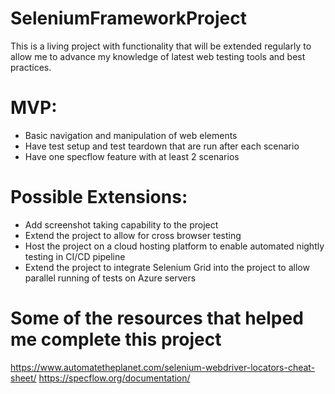 # SeleniumFrameworkProject
This is a living project with functionality that will be extended regularly to allow me to advance my knowledge of latest web testing tools and best practices. 

# MVP:
- Basic navigation and manipulation of web elements
- Have test setup and test teardown that are run after each scenario
- Have one specflow feature with at least 2 scenarios

# Possible Extensions:
- Add screenshot taking capability to the project
- Extend the project to allow for cross browser testing
- Host the project on a cloud hosting platform to enable automated nightly testing in CI/CD pipeline
- Extend the project to integrate Selenium Grid into the project to allow parallel running of tests on Azure servers

# Some of the resources that helped me complete this project
https://www.automatetheplanet.com/selenium-webdriver-locators-cheat-sheet/
https://specflow.org/documentation/



